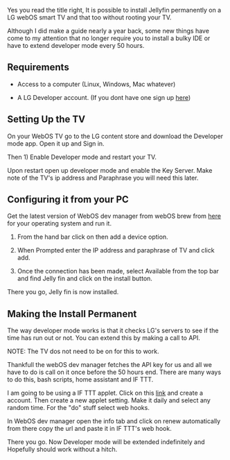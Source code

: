 Yes you read the title right, It is possible to install Jellyfin permanently on a LG webOS smart TV and that too without rooting your TV.

Although I did make a guide nearly a year back, some new things have come to my attention that no longer require you to install a bulky IDE or have to extend developer mode every 50 hours.

## Requirements

- Access to a computer (Linux, Windows, Mac whatever)

- A LG Developer account. (If you dont have one sign up [here](https://us.lgaccount.com/login/sign_in)) 

## Setting Up the TV

On your WebOS TV go to the LG content store and download the Developer mode app. Open it up and Sign in.

Then 1) Enable Developer mode and restart your TV.

Upon restart open up developer mode and enable the Key Server. Make note of the TV's ip address and Paraphrase you will need this later.

## Configuring it from your PC

Get the latest version of WebOS dev manager from webOS brew from [here](https://github.com/webosbrew/dev-manager-desktop) for your operating system and run it.

1. From the hand bar click on then add a device option.

2. When Prompted enter the IP address and paraphrase of TV and click add.

3. Once the connection has been made, select Available from the top bar and find Jelly fin and click on the install button.

There you go, Jelly fin is now installed.

## Making the Install Permanent

The way developer mode works is that it checks LG's servers to see if the time has run out or not. You can extend this by making a call to API. 

NOTE: The TV dos not need to be on for this to work.

Thankfull the webOS dev manager fetches the API key for us and all we have to do is call on it once before the 50 hours end. There are many ways to do this, bash scripts, home assistant and IF TTT.

I am going to be using a IF TTT applet. Click on this [link](ifttt.com/create) and create a account. Then create a new applet setting. Make it daily and select any random time. For the "do" stuff select web hooks.

In WebOS dev manager open the info tab and click on renew automatically from there copy the url and paste it in IF TTT's web hook.

There you go. Now Developer mode will be extended indefinitely and Hopefully should work without a hitch.

